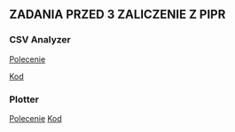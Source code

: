 ## ZADANIA PRZED 3 ZALICZENIE Z PIPR

### CSV Analyzer

[Polecenie](./problems/20Z_3.2.png)

[Kod](./csv_analyzer/)

### Plotter

[Polecenie](./problems/20Z_3.4.png)
[Kod](./plotter)